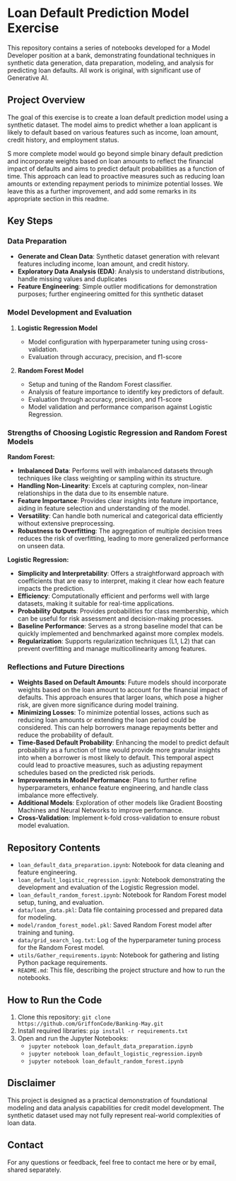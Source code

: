 # Loan Default Prediction Model Exercise

This repository contains a series of notebooks developed for a Model Developer position at a bank, demonstrating foundational techniques in synthetic data generation, data preparation, modeling, and analysis for predicting loan defaults. All work is original, with significant use of Generative AI. 



## Project Overview

The goal of this exercise is to create a loan default prediction model using a synthetic dataset. The model aims to predict whether a loan applicant is likely to default based on various features such as income, loan amount, credit history, and employment status. 

S more complete model would go beyond simple binary default prediction and incorporate weights based on loan amounts to reflect the financial impact of defaults and aims to predict default probabilities as a function of time. This approach can lead to proactive measures such as reducing loan amounts or extending repayment periods to minimize potential losses. We leave this as a further improvement, and add some remarks in its appropriate section in this readme.  

## Key Steps

### Data Preparation
- **Generate and Clean Data**: Synthetic dataset generation with relevant features including income, loan amount, and credit history.
- **Exploratory Data Analysis (EDA)**: Analysis to understand distributions, handle missing values and duplicates
- **Feature Engineering**: Simple outlier modifications for demonstration purposes; further engineering omitted for this synthetic dataset

### Model Development and Evaluation
1. **Logistic Regression Model**
   - Model configuration with hyperparameter tuning using cross-validation.
   - Evaluation through accuracy, precision, and f1-score
   
2. **Random Forest Model**
   - Setup and tuning of the Random Forest classifier.
   - Analysis of feature importance to identify key predictors of default.
   - Evaluation through accuracy, precision, and f1-score
   - Model validation and performance comparison against Logistic Regression.

### Strengths of Choosing Logistic Regression and Random Forest Models

**Random Forest:**
- **Imbalanced Data**: Performs well with imbalanced datasets through techniques like class weighting or sampling within its structure.
- **Handling Non-Linearity**: Excels at capturing complex, non-linear relationships in the data due to its ensemble nature.
- **Feature Importance**: Provides clear insights into feature importance, aiding in feature selection and understanding of the model.
- **Versatility**: Can handle both numerical and categorical data efficiently without extensive preprocessing.
- **Robustness to Overfitting**: The aggregation of multiple decision trees reduces the risk of overfitting, leading to more generalized performance on unseen data.


**Logistic Regression:**
- **Simplicity and Interpretability**: Offers a straightforward approach with coefficients that are easy to interpret, making it clear how each feature impacts the prediction.
- **Efficiency**: Computationally efficient and performs well with large datasets, making it suitable for real-time applications.
- **Probability Outputs**: Provides probabilities for class membership, which can be useful for risk assessment and decision-making processes.
- **Baseline Performance**: Serves as a strong baseline model that can be quickly implemented and benchmarked against more complex models.
- **Regularization**: Supports regularization techniques (L1, L2) that can prevent overfitting and manage multicollinearity among features.


### Reflections and Future Directions
- **Weights Based on Default Amounts**: Future models should incorporate weights based on the loan amount to account for the financial impact of defaults. This approach ensures that larger loans, which pose a higher risk, are given more significance during model training.
- **Minimizing Losses**: To minimize potential losses, actions such as reducing loan amounts or extending the loan period could be considered. This can help borrowers manage repayments better and reduce the probability of default.
- **Time-Based Default Probability**: Enhancing the model to predict default probability as a function of time would provide more granular insights into when a borrower is most likely to default. This temporal aspect could lead to proactive measures, such as adjusting repayment schedules based on the predicted risk periods.
- **Improvements in Model Performance**: Plans to further refine hyperparameters, enhance feature engineering, and handle class imbalance more effectively.
- **Additional Models**: Exploration of other models like Gradient Boosting Machines and Neural Networks to improve performance.
- **Cross-Validation**: Implement k-fold cross-validation to ensure robust model evaluation.





## Repository Contents

- `loan_default_data_preparation.ipynb`: Notebook for data cleaning and feature engineering.
- `loan_default_logistic_regression.ipynb`: Notebook demonstrating the development and evaluation of the Logistic Regression model.
- `loan_default_random_forest.ipynb`: Notebook for Random Forest model setup, tuning, and evaluation.
- `data/loan_data.pkl`: Data file containing processed and prepared data for modeling.
- `model/random_forest_model.pkl`: Saved Random Forest model after training and tuning.
- `data/grid_search_log.txt`: Log of the hyperparameter tuning process for the Random Forest model.
- `utils/Gather_requirements.ipynb`: Notebook for gathering and listing Python package requirements.
- `README.md`: This file, describing the project structure and how to run the notebooks.



## How to Run the Code

1. Clone this repository: `git clone https://github.com/GriffonCode/Banking-May.git`
2. Install required libraries: `pip install -r requirements.txt`
3. Open and run the Jupyter Notebooks:
   - `jupyter notebook loan_default_data_preparation.ipynb`
   - `jupyter notebook loan_default_logistic_regression.ipynb`
   - `jupyter notebook loan_default_random_forest.ipynb`

## Disclaimer

This project is designed as a practical demonstration of foundational modeling and data analysis capabilities for credit model development. The synthetic dataset used may not fully represent real-world complexities of loan data.

## Contact

For any questions or feedback, feel free to contact me here or by email, shared separately.